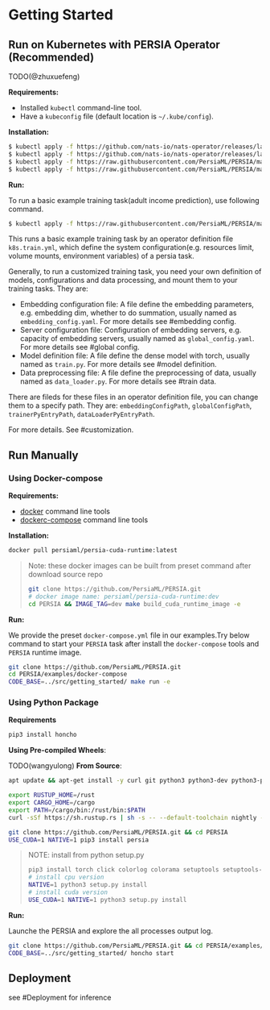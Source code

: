 # Getting Started

<!-- - [Use Docker Images](#use-docker-images)
    - [Using pre-built images](#using-pre-built-images)
    - [Building the image locally](#building-the-image-locally)
- [Install Manually](#install-manually)
    - [Common Requirements](#common-requirements)
    - [Install from Pip](#install-from-pip)
    - [Install from source](#install-from-source) -->

## Run on Kubernetes with PERSIA Operator (Recommended)

TODO(@zhuxuefeng)

**Requirements:**

* Installed `kubectl` command-line tool.
* Have a `kubeconfig` file (default location is `~/.kube/config`).

**Installation:**

```bash
$ kubectl apply -f https://github.com/nats-io/nats-operator/releases/latest/download/00-prereqs.yaml
$ kubectl apply -f https://github.com/nats-io/nats-operator/releases/latest/download/10-deployment.yaml
$ kubectl apply -f https://raw.githubusercontent.com/PersiaML/PERSIA/main/k8s/resources/jobs.persia.com.yaml
$ kubectl apply -f https://raw.githubusercontent.com/PersiaML/PERSIA/main/k8s/resources/operator.persia.com.yaml
```

**Run:**

To run a basic example training task(adult income prediction), use following command.

```bash
$ kubectl apply -f https://raw.githubusercontent.com/PersiaML/PERSIA/main/k8s/example/k8s.train.yml
```

This runs a basic example training task by an operator definition file `k8s.train.yml`, which define the system configuration(e.g. resources limit, volume mounts, environment variables) of a persia task.

Generally, to run a customized training task, you need your own definition of models, configurations and data processing, and mount them to your training tasks. They are:

- Embedding configuration file: A file define the embedding parameters, e.g. embedding dim, whether to do summation, usually named as `embedding_config.yaml`. For more details see #embedding config.
- Server configuration file: Configuration of embedding servers, e.g. capacity of embedding servers, usually named as `global_config.yaml`. For more details see #global config.
- Model definition file: A file define the dense model with torch, usually named as `train.py`. For more details see #model definition.
- Data preprocessing file: A file define the preprocessing of data, usually named as `data_loader.py`. For more details see #train data.

There are fileds for these files in an operator definition file, you can change them to a specify path. They are: `embeddingConfigPath`, `globalConfigPath`, `trainerPyEntryPath`, `dataLoaderPyEntryPath`.

<!-- By default, there files are in the following locations in every container of the K8S application:

- configuration file: /data/configuration.yml
- xxxx file: .... -->

For more details. See #customization.


## Run Manually

### Using Docker-compose

**Requirements:**

* [docker](https://docs.docker.com/engine/install/ubuntu/) command line tools
* [dockerc-compose](https://docs.docker.com/compose/) command line tools

**Installation:**

```bash
docker pull persiaml/persia-cuda-runtime:latest
```
> Note: these docker images can be built from preset command after download source repo
> ```bash
> git clone https://github.com/PersiaML/PERSIA.git
> # docker image name: persiaml/persia-cuda-runtime:dev
> cd PERSIA && IMAGE_TAG=dev make build_cuda_runtime_image -e
> ```

**Run:**

We provide the preset `docker-compose.yml` file in our examples.Try below command to start your `PERSIA` task after install the `docker-compose` tools and `PERSIA` runtime image.

```bash
git clone https://github.com/PersiaML/PERSIA.git
cd PERSIA/examples/docker-compose
CODE_BASE=../src/getting_started/ make run -e
```

### Using Python Package

**Requirements**

```bash
pip3 install honcho
```

**Using Pre-compiled Wheels**:

TODO(wangyulong)
**From Source**:

```bash
apt update && apt-get install -y curl git python3 python3-dev python3-pip 

export RUSTUP_HOME=/rust
export CARGO_HOME=/cargo
export PATH=/cargo/bin:/rust/bin:$PATH
curl -sSf https://sh.rustup.rs | sh -s -- --default-toolchain nightly -y --profile default --no-modify-path

git clone https://github.com/PersiaML/PERSIA.git && cd PERSIA 
USE_CUDA=1 NATIVE=1 pip3 install persia
```
> NOTE: install from python setup.py
> ```bash
> pip3 install torch click colorlog colorama setuptools setuptools-rust setuptools_scm
> # install cpu version
> NATIVE=1 python3 setup.py install
> # install cuda version
> USE_CUDA=1 NATIVE=1 python3 setup.py install
> ```

**Run:**

Launche the PERSIA and explore the all processes output log.
```bash
git clone https://github.com/PersiaML/PERSIA.git && cd PERSIA/examples/honcho   # TODO: use dataset name for example dir
CODE_BASE=../src/getting_started/ honcho start
```

## Deployment

see #Deployment for inference
